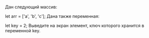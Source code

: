 Дан следующий массив:

let arr = ['a', 'b', 'c'];
Дана также переменная:

let key = 2;
Выведите на экран элемент, ключ которого хранится в переменной key.